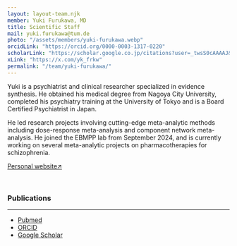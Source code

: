 ```yaml
---
layout: layout-team.njk
member: Yuki Furukawa, MD
title: Scientific Staff
mail: yuki.furukawa@tum.de
photo: "/assets/members/yuki-furukawa.webp"
orcidLink: "https://orcid.org/0000-0003-1317-0220"
scholarLink: "https://scholar.google.co.jp/citations?user=_twsS0cAAAAJ&hl=en"
xLink: "https://x.com/yk_frkw"
permalink: "/team/yuki-furukawa/"
---
```


Yuki is a psychiatrist and clinical researcher specialized in evidence synthesis. He obtained his medical degree from Nagoya City University, completed his psychiatry training at the University of Tokyo and is a Board Certified Psychiatrist in Japan. 

He led research projects involving cutting-edge meta-analytic methods including dose-response meta-analysis and component network meta-analysis. He joined the EBMPP lab from September 2024, and is currently working on several meta-analytic projects on pharmacotherapies for schizophrenia.

[Personal website&#x2197;](https://yukifurukawa.jp/)

<br>

### Publications
---

- [Pubmed](https://pubmed.ncbi.nlm.nih.gov/?term=furukawa+yuki&sort=date)
- [ORCID](https://orcid.org/0000-0003-1317-0220)
- [Google Scholar](https://scholar.google.co.jp/citations?user=_twsS0cAAAAJ&hl=en)